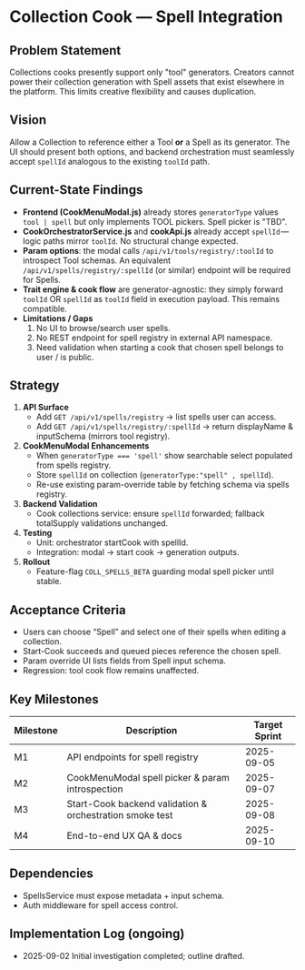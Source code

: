 # Collection Cook — Spell Integration

## Problem Statement
Collections cooks presently support only "tool" generators. Creators cannot power their collection generation with Spell assets that exist elsewhere in the platform. This limits creative flexibility and causes duplication.

## Vision
Allow a Collection to reference either a Tool **or** a Spell as its generator.  The UI should present both options, and backend orchestration must seamlessly accept `spellId` analogous to the existing `toolId` path.

## Current-State Findings
- **Frontend (CookMenuModal.js)** already stores `generatorType` values `tool | spell` but only implements TOOL pickers. Spell picker is "TBD".
- **CookOrchestratorService.js** and **cookApi.js** already accept `spellId` — logic paths mirror `toolId`.  No structural change expected.
- **Param options**: the modal calls `/api/v1/tools/registry/:toolId` to introspect Tool schemas. An equivalent `/api/v1/spells/registry/:spellId` (or similar) endpoint will be required for Spells.
- **Trait engine & cook flow** are generator-agnostic: they simply forward `toolId` OR `spellId` as `toolId` field in execution payload.  This remains compatible.
- **Limitations / Gaps**
  1. No UI to browse/search user spells.
  2. No REST endpoint for spell registry in external API namespace.
  3. Need validation when starting a cook that chosen spell belongs to user / is public.

## Strategy
1. **API Surface**
   - Add `GET /api/v1/spells/registry` → list spells user can access.
   - Add `GET /api/v1/spells/registry/:spellId` → return displayName & inputSchema (mirrors tool registry).
2. **CookMenuModal Enhancements**
   - When `generatorType === 'spell'` show searchable select populated from spells registry.
   - Store `spellId` on collection (`generatorType:"spell" , spellId`).
   - Re-use existing param-override table by fetching schema via spells registry.
3. **Backend Validation**
   - Cook collections service: ensure `spellId` forwarded; fallback totalSupply validations unchanged.
4. **Testing**
   - Unit: orchestrator startCook with spellId.
   - Integration: modal → start cook → generation outputs.
5. **Rollout**
   - Feature-flag `COLL_SPELLS_BETA` guarding modal spell picker until stable.

## Acceptance Criteria
- Users can choose “Spell” and select one of their spells when editing a collection.
- Start-Cook succeeds and queued pieces reference the chosen spell.
- Param override UI lists fields from Spell input schema.
- Regression: tool cook flow remains unaffected.

## Key Milestones
| Milestone | Description | Target Sprint |
|-----------|-------------|---------------|
| M1 | API endpoints for spell registry | 2025-09-05 |
| M2 | CookMenuModal spell picker & param introspection | 2025-09-07 |
| M3 | Start-Cook backend validation & orchestration smoke test | 2025-09-08 |
| M4 | End-to-end UX QA & docs | 2025-09-10 |

## Dependencies
- SpellsService must expose metadata + input schema.
- Auth middleware for spell access control.

## Implementation Log (ongoing)
- 2025-09-02 Initial investigation completed; outline drafted.
